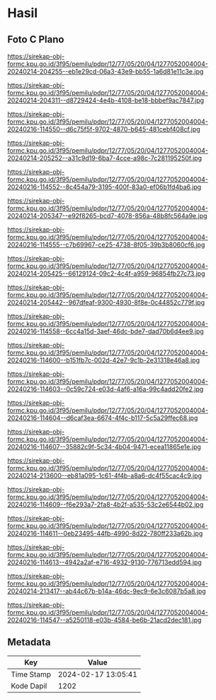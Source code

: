 # Hasil

## Foto C Plano

https://sirekap-obj-formc.kpu.go.id/3f95/pemilu/pdpr/12/77/05/20/04/1277052004004-20240214-204255--eb1e29cd-06a3-43e9-bb55-1a6d81e11c3e.jpg

https://sirekap-obj-formc.kpu.go.id/3f95/pemilu/pdpr/12/77/05/20/04/1277052004004-20240214-204311--d8729424-4e4b-4108-be18-bbbef9ac7847.jpg

https://sirekap-obj-formc.kpu.go.id/3f95/pemilu/pdpr/12/77/05/20/04/1277052004004-20240216-114550--d6c75f5f-9702-4870-b645-481cebf408cf.jpg

https://sirekap-obj-formc.kpu.go.id/3f95/pemilu/pdpr/12/77/05/20/04/1277052004004-20240214-205252--a31c9d19-6ba7-4cce-a98c-7c281195250f.jpg

https://sirekap-obj-formc.kpu.go.id/3f95/pemilu/pdpr/12/77/05/20/04/1277052004004-20240216-114552--8c454a79-3195-400f-83a0-ef06b1fd4ba6.jpg

https://sirekap-obj-formc.kpu.go.id/3f95/pemilu/pdpr/12/77/05/20/04/1277052004004-20240214-205347--e92f8265-bcd7-4078-856a-48b8fc564a9e.jpg

https://sirekap-obj-formc.kpu.go.id/3f95/pemilu/pdpr/12/77/05/20/04/1277052004004-20240216-114555--c7b69967-ce25-4738-8f05-39b3b8060cf6.jpg

https://sirekap-obj-formc.kpu.go.id/3f95/pemilu/pdpr/12/77/05/20/04/1277052004004-20240214-205425--66129124-09c2-4c4f-a959-96854fb27c73.jpg

https://sirekap-obj-formc.kpu.go.id/3f95/pemilu/pdpr/12/77/05/20/04/1277052004004-20240214-205442--967dfeaf-9300-4930-8f8e-0c44852c779f.jpg

https://sirekap-obj-formc.kpu.go.id/3f95/pemilu/pdpr/12/77/05/20/04/1277052004004-20240216-114558--6cc4a15d-3aef-46dc-bde7-dad70b6d4ee9.jpg

https://sirekap-obj-formc.kpu.go.id/3f95/pemilu/pdpr/12/77/05/20/04/1277052004004-20240216-114600--b151fb7c-002d-42e7-9c1b-2e31318e46a8.jpg

https://sirekap-obj-formc.kpu.go.id/3f95/pemilu/pdpr/12/77/05/20/04/1277052004004-20240216-114603--0c59c724-e03d-4af6-a16a-99c4add20fe2.jpg

https://sirekap-obj-formc.kpu.go.id/3f95/pemilu/pdpr/12/77/05/20/04/1277052004004-20240216-114604--d6caf3ea-6674-4f4c-b117-5c5a29ffec68.jpg

https://sirekap-obj-formc.kpu.go.id/3f95/pemilu/pdpr/12/77/05/20/04/1277052004004-20240216-114607--35882c9f-5c34-4b04-9471-ecea11865e1e.jpg

https://sirekap-obj-formc.kpu.go.id/3f95/pemilu/pdpr/12/77/05/20/04/1277052004004-20240214-213600--eb81a095-1c61-4f4b-a8a6-dc4f55cac4c9.jpg

https://sirekap-obj-formc.kpu.go.id/3f95/pemilu/pdpr/12/77/05/20/04/1277052004004-20240216-114609--f6e293a7-2fa8-4b2f-a535-53c2e6544b02.jpg

https://sirekap-obj-formc.kpu.go.id/3f95/pemilu/pdpr/12/77/05/20/04/1277052004004-20240216-114611--0eb23495-44fb-4990-8d22-780ff233a62b.jpg

https://sirekap-obj-formc.kpu.go.id/3f95/pemilu/pdpr/12/77/05/20/04/1277052004004-20240216-114613--4942a2af-e716-4932-9130-776713edd594.jpg

https://sirekap-obj-formc.kpu.go.id/3f95/pemilu/pdpr/12/77/05/20/04/1277052004004-20240214-213417--ab44c67b-b14a-46dc-9ec9-6e3c6087b5a8.jpg

https://sirekap-obj-formc.kpu.go.id/3f95/pemilu/pdpr/12/77/05/20/04/1277052004004-20240216-114547--a5250118-e03b-4584-be6b-21acd2dec181.jpg


## Metadata

| Key        | Value               |
| ---------- | ------------------- |
| Time Stamp | 2024-02-17 13:05:41 |
| Kode Dapil | 1202                |



